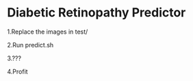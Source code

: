 # Diabetic Retinopathy Predictor

1.Replace the images in test/ 

2.Run predict.sh 

3.??? 

4.Profit  
